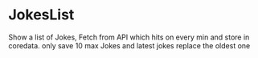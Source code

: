 # JokesList
Show a list of Jokes, Fetch from API which hits on every min and store in coredata. only save 10 max Jokes and latest jokes replace the oldest one
